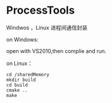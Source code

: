 # ProcessTools

Windwos ，Linux 进程间通信封装


on Windows:

  open with VS2010,then complie and run.


on Linux：
```
cd /sharedMemory
mkdir build
cd build
cmake ..
make
```